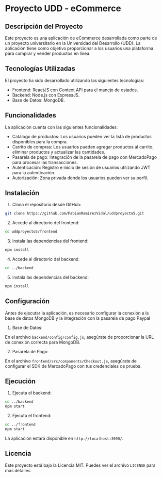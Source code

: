 # Proyecto UDD - eCommerce

## Descripción del Proyecto

Este proyecto es una aplicación de eCommerce desarrollada como parte de un proyecto universitario en la Universidad del Desarrollo (UDD). La aplicación tiene como objetivo proporcionar a los usuarios una plataforma para comprar y vender productos en línea.

## Tecnologías Utilizadas

El proyecto ha sido desarrollado utilizando las siguientes tecnologías:

- Frontend: ReactJS con Context API para el manejo de estados.
- Backend: Node.js con ExpressJS.
- Base de Datos: MongoDB.

## Funcionalidades

La aplicación cuenta con las siguientes funcionalidades:

- Catálogo de productos: Los usuarios pueden ver la lista de productos disponibles para la compra.
- Carrito de compras: Los usuarios pueden agregar productos al carrito, eliminar productos y actualizar las cantidades.
- Pasarela de pago: Integración de la pasarela de pago con MercadoPago para procesar las transacciones.
- Autenticación: Registro e inicio de sesión de usuarios utilizando JWT para la autenticación.
- Autorización: Zona privada donde los usuarios pueden ver su perfil.

## Instalación

1. Clona el repositorio desde GitHub:

```bash
git clone https://github.com/FabianRamirezVidal/uddproyecto5.git
```

2. Accede al directorio del frontend:

```bash
cd uddproyecto5/frontend
```

3. Instala las dependencias del frontend:

```bash
npm install
```

4. Accede al directorio del backend:

```bash
cd ../backend
```

5. Instala las dependencias del backend:

```bash
npm install
```

## Configuración

Antes de ejecutar la aplicación, es necesario configurar la conexión a la base de datos MongoDB y la integración con la pasarela de pago Paypal

1. Base de Datos:

En el archivo `backend/config/config.js`, asegúrate de proporcionar la URL de conexión correcta para MongoDB.

2. Pasarela de Pago:

En el archivo `frontend/src/components/Checkout.js`, asegúrate de configurar el SDK de MercadoPago con tus credenciales de prueba.

## Ejecución

1. Ejecuta el backend:

```bash
cd ../backend
npm start
```

2. Ejecuta el frontend:

```bash
cd ../frontend
npm start
```

La aplicación estará disponible en `http://localhost:3000/`.

## Licencia

Este proyecto está bajo la Licencia MIT. Puedes ver el archivo `LICENSE` para más detalles.
